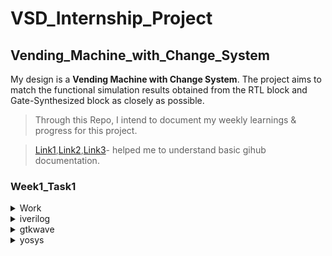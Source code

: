# **VSD_Internship_Project**
## Vending_Machine_with_Change_System
My design is a **Vending Machine with Change System**. The project aims to match the functional simulation results obtained from the RTL block and Gate-Synthesized block as closely as possible.

>Through this Repo, I intend to document my weekly learnings & progress for this project.

>[Link1](https://docs.github.com/en/get-started/writing-on-github/getting-started-with-writing-and-formatting-on-github/basic-writing-and-formatting-syntax),[Link2](https://www.youtube.com/watch?v=Nj87GEXxhjc),[Link3](https://gist.github.com/citrusui/07978f14b11adada364ff901e27c7f61)- helped me to understand basic gihub documentation.

###  Week1_Task1
<details>
<summary>Work</summary>
<br>
I have installed all the necessary tools required for the project.
</details>

<details>
<summary>iverilog</summary>
<br>

</details>

<details>
<summary>gtkwave</summary>
<br>

</details>

<details>
<summary>yosys</summary>
<br>

</details>
